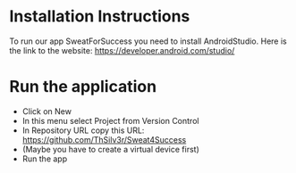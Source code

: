 # Installation Instructions

To run our app SweatForSuccess you need to install AndroidStudio.
Here is the link  to the website: https://developer.android.com/studio/

# Run the application
- Click on New
- In this menu select Project from Version Control
- In Repository URL copy this URL: https://github.com/ThSilv3r/Sweat4Success
- (Maybe you have to create a virtual device first)
- Run the app
